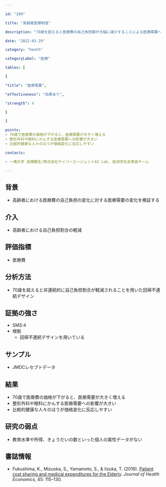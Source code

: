 ```yaml
---

id: "209"

title: "高齢者医療制度"

description: "70歳を超えると医療費の自己負担額が大幅に減少することによる医療需要への影響"

date: "2022-03-29"

category: "heath"

categoryLabel: "医療"

tables: [

{

"title": "医療需要",

"effectiveness": "効果あり",

"strength": 4

}

]

points:
- 70歳で医療費の価格が下がると、医療需要が大きく増える
- 整形外科や眼科にかんする医療需要への影響が大きい
- 比較的健康な人々のほうが価格変化に反応しやすい

contacts:

- 一橋大学 高橋雅生/株式会社サイバーエージェントAI Lab, 経済学社会実装チーム

---
```


## 背景
- 高齢者における医療費の自己負担の変化に対する医療需要の変化を検証する

## 介入
- 高齢者における自己負担割合の軽減

## 評価指標
- 医療費

## 分析方法
- 70歳を超えると非連続的に自己負担割合が軽減されることを用いた回帰不連続デザイン

## 証拠の強さ

- SMS:4
- 根拠
    - 回帰不連続デザインを用いている

## サンプル
- JMDCレセプトデータ

## 結果
- 70歳で医療費の価格が下がると、医療需要が大きく増える
- 整形外科や眼科にかんする医療需要への影響が大きい
- 比較的健康な人々のほうが価格変化に反応しやすい

## 研究の弱点
- 教育水準や所得、きょうだいの数といった個人の属性データがない

## 書誌情報
- Fukushima, K., Mizuoka, S., Yamamoto, S., & Iizuka, T. (2016). [Patient cost sharing and medical expenditures for the Elderly](https://www.sciencedirect.com/science/article/pii/S0167629615001174?via%3Dihub). *Journal of Health Economics*, 45: 115–130.
